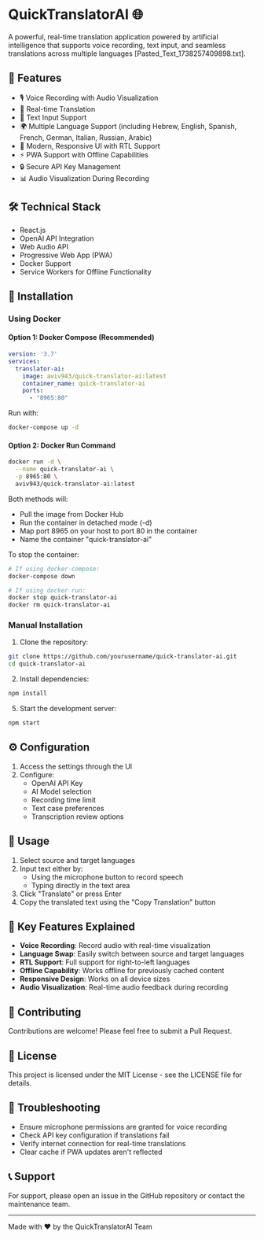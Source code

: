 # QuickTranslatorAI 🌐

A powerful, real-time translation application powered by artificial intelligence that supports voice recording, text input, and seamless translations across multiple languages [Pasted_Text_1738257409898.txt].

## 🌟 Features

- 🎙️ Voice Recording with Audio Visualization
- 🔄 Real-time Translation
- 📝 Text Input Support
- 🌍 Multiple Language Support (including Hebrew, English, Spanish, French, German, Italian, Russian, Arabic)
- 🎨 Modern, Responsive UI with RTL Support
- ⚡ PWA Support with Offline Capabilities
- 🔒 Secure API Key Management
- 📊 Audio Visualization During Recording

## 🛠️ Technical Stack

- React.js
- OpenAI API Integration
- Web Audio API
- Progressive Web App (PWA)
- Docker Support
- Service Workers for Offline Functionality

## 🚀 Installation

### Using Docker

#### Option 1: Docker Compose (Recommended)
```yaml
version: '3.7'
services:
  translator-ai:
    image: aviv943/quick-translator-ai:latest
    container_name: quick-translator-ai
    ports:
      - "8965:80"
```

Run with:
```bash
docker-compose up -d
```

#### Option 2: Docker Run Command
```bash
docker run -d \
  --name quick-translator-ai \
  -p 8965:80 \
  aviv943/quick-translator-ai:latest
```

Both methods will:
- Pull the image from Docker Hub
- Run the container in detached mode (-d)
- Map port 8965 on your host to port 80 in the container
- Name the container "quick-translator-ai"

To stop the container:
```bash
# If using docker-compose:
docker-compose down

# If using docker run:
docker stop quick-translator-ai
docker rm quick-translator-ai
```

### Manual Installation

1. Clone the repository:
```bash
git clone https://github.com/yourusername/quick-translator-ai.git
cd quick-translator-ai
```

2. Install dependencies:
```bash
npm install
```

5. Start the development server:
```bash
npm start
```

## ⚙️ Configuration

1. Access the settings through the UI
2. Configure:
    - OpenAI API Key
    - AI Model selection
    - Recording time limit
    - Text case preferences
    - Transcription review options

## 🎯 Usage

1. Select source and target languages
2. Input text either by:
    - Using the microphone button to record speech
    - Typing directly in the text area
3. Click "Translate" or press Enter
4. Copy the translated text using the "Copy Translation" button

## 🔑 Key Features Explained

- **Voice Recording**: Record audio with real-time visualization
- **Language Swap**: Easily switch between source and target languages
- **RTL Support**: Full support for right-to-left languages
- **Offline Capability**: Works offline for previously cached content
- **Responsive Design**: Works on all device sizes
- **Audio Visualization**: Real-time audio feedback during recording

## 🤝 Contributing

Contributions are welcome! Please feel free to submit a Pull Request.

## 📄 License

This project is licensed under the MIT License - see the LICENSE file for details.

## 🔧 Troubleshooting

- Ensure microphone permissions are granted for voice recording
- Check API key configuration if translations fail
- Verify internet connection for real-time translations
- Clear cache if PWA updates aren't reflected

## 📞 Support

For support, please open an issue in the GitHub repository or contact the maintenance team.

---

Made with ❤️ by the QuickTranslatorAI Team
